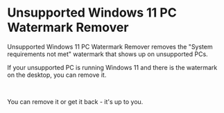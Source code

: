 # Unsupported Windows 11 PC Watermark Remover
<p>Unsupported Windows 11 PC Watermark Remover removes the "System requirements not met" watermark that shows up on unsupported PCs.</p>
<p>If your unsupported PC is running Windows 11 and there is the watermark on the desktop, you can remove it.</p><br />

<p>You can remove it or get it back - it's up to you.</p>
